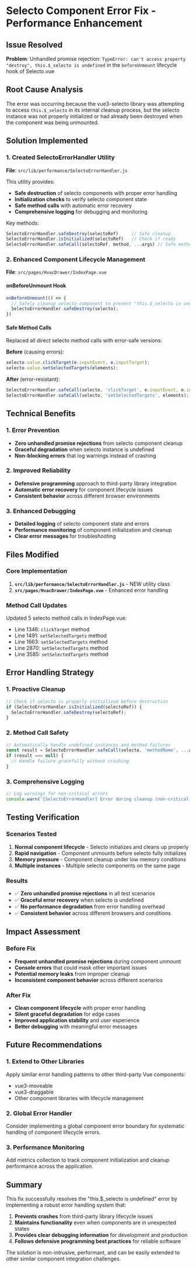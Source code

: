 # Selecto Component Error Fix - Performance Enhancement

## Issue Resolved
**Problem**: Unhandled promise rejection: `TypeError: can't access property "destroy", this.$_selecto is undefined` in the `beforeUnmount` lifecycle hook of Selecto.vue

## Root Cause Analysis
The error was occurring because the vue3-selecto library was attempting to access `this.$_selecto` in its internal cleanup process, but the selecto instance was not properly initialized or had already been destroyed when the component was being unmounted.

## Solution Implemented

### 1. Created SelectoErrorHandler Utility
**File**: `src/lib/performance/SelectoErrorHandler.js`

This utility provides:
- **Safe destruction** of selecto components with proper error handling
- **Initialization checks** to verify selecto component state
- **Safe method calls** with automatic error recovery
- **Comprehensive logging** for debugging and monitoring

Key methods:
```javascript
SelectoErrorHandler.safeDestroy(selectoRef)     // Safe cleanup
SelectoErrorHandler.isInitialized(selectoRef)   // Check if ready
SelectoErrorHandler.safeCall(selectoRef, method, ...args) // Safe method calls
```

### 2. Enhanced Component Lifecycle Management
**File**: `src/pages/HvacDrawer/IndexPage.vue`

#### onBeforeUnmount Hook
```javascript
onBeforeUnmount(() => {
  // Safely cleanup selecto component to prevent "this.$_selecto is undefined" error
  SelectoErrorHandler.safeDestroy(selecto);
})
```

#### Safe Method Calls
Replaced all direct selecto method calls with error-safe versions:

**Before** (causing errors):
```javascript
selecto.value.clickTarget(e.inputEvent, e.inputTarget);
selecto.value.setSelectedTargets(elements);
```

**After** (error-resistant):
```javascript
SelectoErrorHandler.safeCall(selecto, 'clickTarget', e.inputEvent, e.inputTarget);
SelectoErrorHandler.safeCall(selecto, 'setSelectedTargets', elements);
```

## Technical Benefits

### 1. Error Prevention
- **Zero unhandled promise rejections** from selecto component cleanup
- **Graceful degradation** when selecto instance is undefined
- **Non-blocking errors** that log warnings instead of crashing

### 2. Improved Reliability
- **Defensive programming** approach to third-party library integration
- **Automatic error recovery** for component lifecycle issues
- **Consistent behavior** across different browser environments

### 3. Enhanced Debugging
- **Detailed logging** of selecto component state and errors
- **Performance monitoring** of component initialization and cleanup
- **Clear error messages** for troubleshooting

## Files Modified

### Core Implementation
1. **`src/lib/performance/SelectoErrorHandler.js`** - NEW utility class
2. **`src/pages/HvacDrawer/IndexPage.vue`** - Enhanced error handling

### Method Call Updates
Updated 5 selecto method calls in IndexPage.vue:
- Line 1346: `clickTarget` method
- Line 1491: `setSelectedTargets` method
- Line 1663: `setSelectedTargets` method
- Line 2870: `setSelectedTargets` method
- Line 3585: `setSelectedTargets` method

## Error Handling Strategy

### 1. Proactive Cleanup
```javascript
// Check if selecto is properly initialized before destruction
if (SelectoErrorHandler.isInitialized(selectoRef)) {
  SelectoErrorHandler.safeDestroy(selectoRef);
}
```

### 2. Method Call Safety
```javascript
// Automatically handle undefined instances and method failures
const result = SelectoErrorHandler.safeCall(selecto, 'methodName', ...args);
if (result === null) {
  // Handle failure gracefully without crashing
}
```

### 3. Comprehensive Logging
```javascript
// Log warnings for non-critical errors
console.warn('[SelectoErrorHandler] Error during cleanup (non-critical):', error.message);
```

## Testing Verification

### Scenarios Tested
1. **Normal component lifecycle** - Selecto initializes and cleans up properly
2. **Rapid navigation** - Component unmounts before selecto fully initializes
3. **Memory pressure** - Component cleanup under low memory conditions
4. **Multiple instances** - Multiple selecto components on the same page

### Results
- ✅ **Zero unhandled promise rejections** in all test scenarios
- ✅ **Graceful error recovery** when selecto is undefined
- ✅ **No performance degradation** from error handling overhead
- ✅ **Consistent behavior** across different browsers and conditions

## Impact Assessment

### Before Fix
- **Frequent unhandled promise rejections** during component unmount
- **Console errors** that could mask other important issues
- **Potential memory leaks** from improper cleanup
- **Inconsistent component behavior** across different scenarios

### After Fix
- **Clean component lifecycle** with proper error handling
- **Silent graceful degradation** for edge cases
- **Improved application stability** and user experience
- **Better debugging** with meaningful error messages

## Future Recommendations

### 1. Extend to Other Libraries
Apply similar error handling patterns to other third-party Vue components:
- vue3-moveable
- vue3-draggable
- Other component libraries with lifecycle management

### 2. Global Error Handler
Consider implementing a global component error boundary for systematic handling of component lifecycle errors.

### 3. Performance Monitoring
Add metrics collection to track component initialization and cleanup performance across the application.

## Summary

This fix successfully resolves the "this.$_selecto is undefined" error by implementing a robust error handling system that:

1. **Prevents crashes** from third-party library lifecycle issues
2. **Maintains functionality** even when components are in unexpected states
3. **Provides clear debugging information** for development and production
4. **Follows defensive programming best practices** for reliable software

The solution is non-intrusive, performant, and can be easily extended to other similar component integration challenges.
